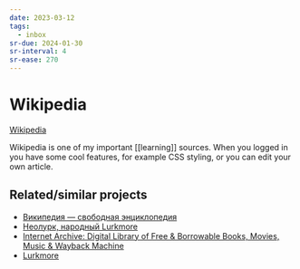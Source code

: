 ```yaml
---
date: 2023-03-12
tags:
  - inbox
sr-due: 2024-01-30
sr-interval: 4
sr-ease: 270
---
```


# Wikipedia

[Wikipedia](http://en.wikipedia.org/)

Wikipedia is one of my important [[learning]] sources. When you logged in you
have some cool features, for example CSS styling, or you can edit your own
article.

## Related/similar projects

- [Википедия — свободная энциклопедия](https://ru.wikipedia.org/wiki/%D0%97%D0%B0%D0%B3%D0%BB%D0%B0%D0%B2%D0%BD%D0%B0%D1%8F_%D1%81%D1%82%D1%80%D0%B0%D0%BD%D0%B8%D1%86%D0%B0)
- [Неолурк, народный Lurkmore](https://neolurk.org/wiki/%D0%97%D0%B0%D0%B3%D0%BB%D0%B0%D0%B2%D0%BD%D0%B0%D1%8F_%D1%81%D1%82%D1%80%D0%B0%D0%BD%D0%B8%D1%86%D0%B0)
- [Internet Archive: Digital Library of Free & Borrowable Books, Movies, Music & Wayback Machine](https://archive.org/)
- [Lurkmore](https://lurkmore.pro/%D0%93%D0%BB%D0%B0%D0%B2%D0%BD%D0%B0%D1%8F_%D1%81%D1%82%D1%80%D0%B0%D0%BD%D0%B8%D1%86%D0%B0)

